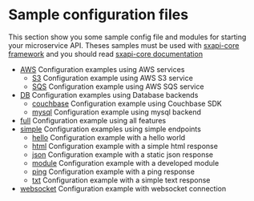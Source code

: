 Sample configuration files
==========================

This section show you some sample  config file and modules for starting your 
microservice API. Theses samples must be used with 
[sxapi-core framework](https://github.com/startxfr/sxapi-core) and you should
read 
[sxapi-core documentation](https://github.com/startxfr/sxapi-core/tree/master/docs) 

- [AWS](aws/README.md) Configuration examples using AWS services
  - [S3](aws/s3/README.md) Configuration example using AWS S3 service
  - [SQS](aws/sqs/README.md) Configuration example using AWS SQS service
- [DB](aws/README.md) Configuration examples using Database backends
  - [couchbase](db/couchbase/README.md) Configuration example using Couchbase SDK
  - [mysql](db/mysql/README.md) Configuration example using mysql backend
- [full](full/README.md) Configuration example using all features
- [simple](simple/README.md) Configuration examples using simple endpoints
  - [hello](simple/hello/README.md) Configuration example with a hello world
  - [html](simple/html/README.md) Configuration example with a simple html response
  - [json](simple/json/README.md) Configuration example with a static json response
  - [module](simple/module/README.md) Configuration example with a developed module
  - [ping](simple/ping/README.md) Configuration example with a ping response
  - [txt](simple/txt/README.md) Configuration example with a simple text response
- [websocket](websocket/README.md) Configuration example with websocket connection
